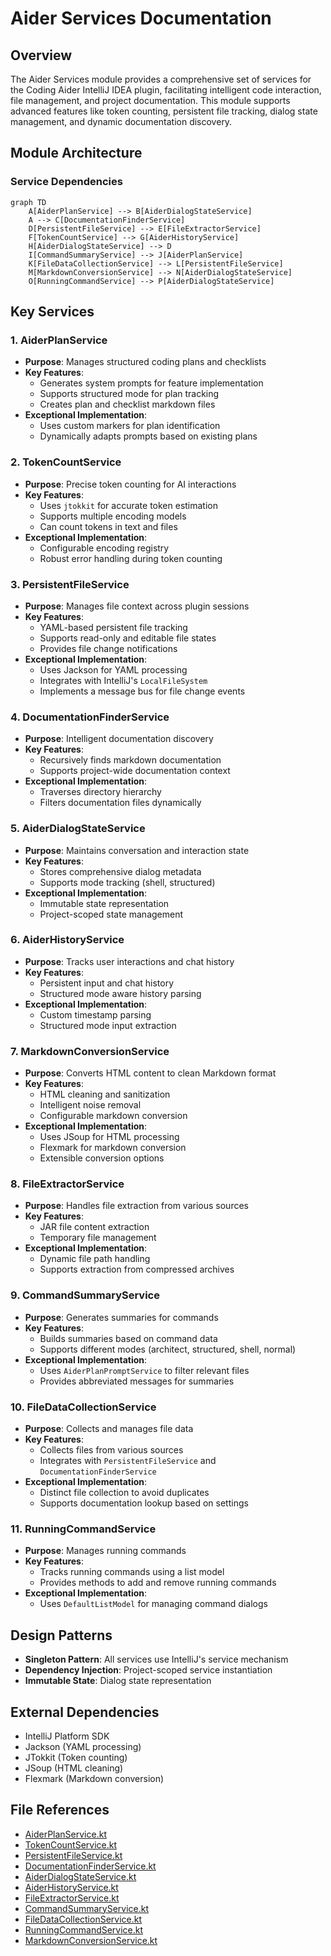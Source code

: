 # Aider Services Documentation

## Overview
The Aider Services module provides a comprehensive set of services for the Coding Aider IntelliJ IDEA plugin, facilitating intelligent code interaction, file management, and project documentation. This module supports advanced features like token counting, persistent file tracking, dialog state management, and dynamic documentation discovery.

## Module Architecture

### Service Dependencies
```mermaid
graph TD
    A[AiderPlanService] --> B[AiderDialogStateService]
    A --> C[DocumentationFinderService]
    D[PersistentFileService] --> E[FileExtractorService]
    F[TokenCountService] --> G[AiderHistoryService]
    H[AiderDialogStateService] --> D
    I[CommandSummaryService] --> J[AiderPlanService]
    K[FileDataCollectionService] --> L[PersistentFileService]
    M[MarkdownConversionService] --> N[AiderDialogStateService]
    O[RunningCommandService] --> P[AiderDialogStateService]
```

## Key Services

### 1. AiderPlanService
- **Purpose**: Manages structured coding plans and checklists
- **Key Features**:
  - Generates system prompts for feature implementation
  - Supports structured mode for plan tracking
  - Creates plan and checklist markdown files
- **Exceptional Implementation**:
  - Uses custom markers for plan identification
  - Dynamically adapts prompts based on existing plans

### 2. TokenCountService
- **Purpose**: Precise token counting for AI interactions
- **Key Features**:
  - Uses `jtokkit` for accurate token estimation
  - Supports multiple encoding models
  - Can count tokens in text and files
- **Exceptional Implementation**:
  - Configurable encoding registry
  - Robust error handling during token counting

### 3. PersistentFileService
- **Purpose**: Manages file context across plugin sessions
- **Key Features**:
  - YAML-based persistent file tracking
  - Supports read-only and editable file states
  - Provides file change notifications
- **Exceptional Implementation**:
  - Uses Jackson for YAML processing
  - Integrates with IntelliJ's `LocalFileSystem`
  - Implements a message bus for file change events

### 4. DocumentationFinderService
- **Purpose**: Intelligent documentation discovery
- **Key Features**:
  - Recursively finds markdown documentation
  - Supports project-wide documentation context
- **Exceptional Implementation**:
  - Traverses directory hierarchy
  - Filters documentation files dynamically

### 5. AiderDialogStateService
- **Purpose**: Maintains conversation and interaction state
- **Key Features**:
  - Stores comprehensive dialog metadata
  - Supports mode tracking (shell, structured)
- **Exceptional Implementation**:
  - Immutable state representation
  - Project-scoped state management

### 6. AiderHistoryService
- **Purpose**: Tracks user interactions and chat history
- **Key Features**:
  - Persistent input and chat history
  - Structured mode aware history parsing
- **Exceptional Implementation**:
  - Custom timestamp parsing
  - Structured mode input extraction

### 7. MarkdownConversionService
- **Purpose**: Converts HTML content to clean Markdown format
- **Key Features**:
  - HTML cleaning and sanitization
  - Intelligent noise removal
  - Configurable markdown conversion
- **Exceptional Implementation**:
  - Uses JSoup for HTML processing
  - Flexmark for markdown conversion
  - Extensible conversion options

### 8. FileExtractorService
- **Purpose**: Handles file extraction from various sources
- **Key Features**:
  - JAR file content extraction
  - Temporary file management
- **Exceptional Implementation**:
  - Dynamic file path handling
  - Supports extraction from compressed archives

### 9. CommandSummaryService
- **Purpose**: Generates summaries for commands
- **Key Features**:
  - Builds summaries based on command data
  - Supports different modes (architect, structured, shell, normal)
- **Exceptional Implementation**:
  - Uses `AiderPlanPromptService` to filter relevant files
  - Provides abbreviated messages for summaries

### 10. FileDataCollectionService
- **Purpose**: Collects and manages file data
- **Key Features**:
  - Collects files from various sources
  - Integrates with `PersistentFileService` and `DocumentationFinderService`
- **Exceptional Implementation**:
  - Distinct file collection to avoid duplicates
  - Supports documentation lookup based on settings

### 11. RunningCommandService
- **Purpose**: Manages running commands
- **Key Features**:
  - Tracks running commands using a list model
  - Provides methods to add and remove running commands
- **Exceptional Implementation**:
  - Uses `DefaultListModel` for managing command dialogs

## Design Patterns
- **Singleton Pattern**: All services use IntelliJ's service mechanism
- **Dependency Injection**: Project-scoped service instantiation
- **Immutable State**: Dialog state representation

## External Dependencies
- IntelliJ Platform SDK
- Jackson (YAML processing)
- JTokkit (Token counting)
- JSoup (HTML cleaning)
- Flexmark (Markdown conversion)

## File References
- [AiderPlanService.kt](plans/AiderPlanService.kt)
- [TokenCountService.kt](./TokenCountService.kt)
- [PersistentFileService.kt](./PersistentFileService.kt)
- [DocumentationFinderService.kt](./DocumentationFinderService.kt)
- [AiderDialogStateService.kt](./AiderDialogStateService.kt)
- [AiderHistoryService.kt](./AiderHistoryService.kt)
- [FileExtractorService.kt](./FileExtractorService.kt)
- [CommandSummaryService.kt](./CommandSummaryService.kt)
- [FileDataCollectionService.kt](./FileDataCollectionService.kt)
- [RunningCommandService.kt](./RunningCommandService.kt)
- [MarkdownConversionService.kt](./MarkdownConversionService.kt)
